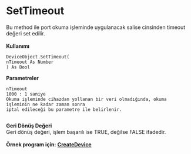 # SetTimeout

Bu method ile port okuma işleminde uygulanacak salise cinsinden timeout değeri set edilir.\
\
**Kullanımı**

```
DeviceObject.SetTimeout(
nTimeout As Number
) As Bool
```

**Parametreler**

```
nTimeout 
1000 : 1 saniye
Okuma işleminde cihazdan yollanan bir veri olmadığında, okuma işleminin ne kadar zaman sonra 
iptal edileceği bu parametre ile belirlenir.


```

**Geri Dönüş Değeri**\
Geri dönüş değeri, işlem başarılı ise TRUE, değilse FALSE ifadedir.\
\
**Örnek program için:** [**CreateDevice**](../fonksiyonlar/createdevice.md)
